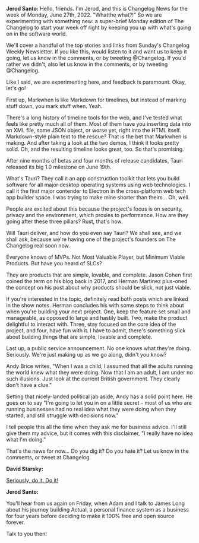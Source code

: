 **Jerod Santo:** Hello, friends. I'm Jerod, and this is Changelog News for the week of Monday, June 27th, 2022. "Whatthe what?!" So we are experimenting with something new: a super-brief Monday edition of The Changelog to start your week off right by keeping you up with what's going on in the software world.

We'll cover a handful of the top stories and links from Sunday's Changelog Weekly Newsletter. If you like this, would listen to it and want us to keep it going, let us know in the comments, or by tweeting @Changelog. If you'd rather we didn't, also let us know in the comments, or by tweeting @Changelog.

Like I said, we are experimenting here, and feedback is paramount. Okay, let's go!

First up, Markwhen is like Markdown for timelines, but instead of marking stuff down, you mark stuff when. Yeah.

There's a long history of timeline tools for the web, and I've tested what feels like pretty much all of them. Most of them have you inserting data into an XML file, some JSON object, or worse yet, right into the HTML itself. Markdown-style plain text to the rescue? That is the bet that Markwhen is making. And after taking a look at the two demos, I think it looks pretty solid. Oh, and the resulting timeline looks great, too. So that's promising.

After nine months of betas and four months of release candidates, Tauri released its big 1.0 milestone on June 19th.

What's Tauri? They call it an app construction toolkit that lets you build software for all major desktop operating systems using web technologies. I call it the first major contender to Electron in the cross-platform web tech app builder space. I was trying to make mine shorter than theirs... Oh, well.

People are excited about this because the project's focus is on security, privacy and the environment, which proxies to performance. How are they going after these three pillars? Rust, that's how.

Will Tauri deliver, and how do you even say Tauri? We shall see, and we shall ask, because we're having one of the project's founders on The Changelog real soon now.

Everyone knows of MVPs. Not Most Valuable Player, but Minimum Viable Products. But have you heard of SLCs?

They are products that are simple, lovable, and complete. Jason Cohen first coined the term on his blog back in 2017, and Herman Martinez plus-oned the concept on his post about why products should be slick, not just viable.

If you're interested in the topic, definitely read both posts which are linked in the show notes. Herman concludes his with some steps to think about when you're building your next project. One, keep the feature set small and manageable, as opposed to large and hastily built. Two, make the product delightful to interact with. Three, stay focused on the core idea of the project, and four, have fun with it. I have to admit, there's something slick about building things that are simple, lovable and complete.

Last up, a public service announcement. No one knows what they're doing. Seriously. We're just making up as we go along, didn't you know?

Andy Brice writes, "When I was a child, I assumed that all the adults running the world knew what they were doing. Now that I am an adult, I am under no such illusions. Just look at the current British government. They clearly don't have a clue."

Setting that nicely-landed political jab aside, Andy has a solid point here. He goes on to say "I'm going to let you in on a little secret - most of us who are running businesses had no real idea what they were doing when they started, and still struggle with decisions now."

I tell people this all the time when they ask me for business advice. I'll still give them my advice, but it comes with this disclaimer, "I really have no idea what I'm doing."

That's the news for now... Do you dig it? Do you hate it? Let us know in the comments, or tweet at Changelog.

**David Starsky:**

[Seriously, do it. Do it!](https://www.youtube.com/watch?v=K4eScf6TMaM)

**Jerod Santo:**

You'll hear from us again on Friday, when Adam and I talk to James Long about his journey building Actual, a personal finance system as a business for four years before deciding to make it 100% free and open source forever.

Talk to you then!
